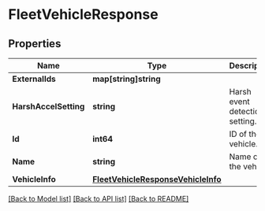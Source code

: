 # FleetVehicleResponse

## Properties
Name | Type | Description | Notes
------------ | ------------- | ------------- | -------------
**ExternalIds** | **map[string]string** |  | [optional] 
**HarshAccelSetting** | **string** | Harsh event detection setting. | [optional] 
**Id** | **int64** | ID of the vehicle. | 
**Name** | **string** | Name of the vehicle. | 
**VehicleInfo** | [**FleetVehicleResponseVehicleInfo**](FleetVehicleResponse_vehicleInfo.md) |  | [optional] 

[[Back to Model list]](../README.md#documentation-for-models) [[Back to API list]](../README.md#documentation-for-api-endpoints) [[Back to README]](../README.md)


